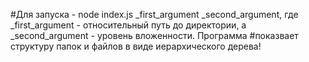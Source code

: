 #Для запуска - node index.js _first_argument _second_argument, где _first_argument - относительный путь до директории, а _second_argument - уровень вложенности. Программа #показвает структуру папок и файлов в виде иерархического дерева!
